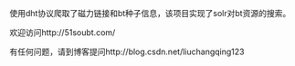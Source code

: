 使用dht协议爬取了磁力链接和bt种子信息，该项目实现了solr对bt资源的搜索。

欢迎访问http://51soubt.com/

有任何问题，请到博客提问http://blog.csdn.net/liuchangqing123
